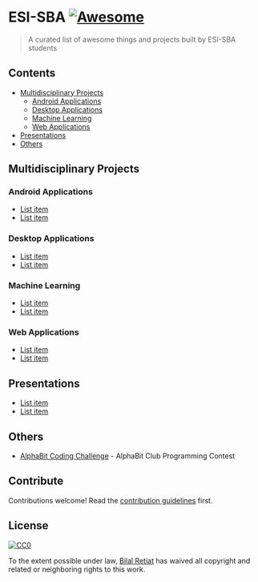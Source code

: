 # ESI-SBA [![Awesome](https://awesome.re/badge.svg)](https://awesome.re)

> A curated list of awesome things and projects built by ESI-SBA students


## Contents

- [Multidisciplinary Projects](#multidisciplinary-projects)
    - [Android Applications](#android-applications)
    - [Desktop Applications](#desktop-applications)
    - [Machine Learning](#machine-learning)
    - [Web Applications](#web-applications)
- [Presentations](#Presentations)
- [Others](#others)


## Multidisciplinary Projects

### Android Applications

- [List item](http://example.com)
- [List item](http://example.com)

### Desktop Applications

- [List item](http://example.com)
- [List item](http://example.com)

### Machine Learning

- [List item](http://example.com)
- [List item](http://example.com)

### Web Applications

- [List item](http://example.com)
- [List item](http://example.com)


## Presentations

- [List item](http://example.com)
- [List item](http://example.com)


## Others

- [AlphaBit Coding Challenge](https://github.com/philomath213/alphabit-coding-challenge) - AlphaBit Club Programming Contest


## Contribute

Contributions welcome! Read the [contribution guidelines](contributing.md) first.


## License

[![CC0](https://mirrors.creativecommons.org/presskit/buttons/88x31/svg/cc-zero.svg)](https://creativecommons.org/publicdomain/zero/1.0)

To the extent possible under law, [Bilal Retiat](https://philomath213.github.io) has waived all copyright and
related or neighboring rights to this work.
